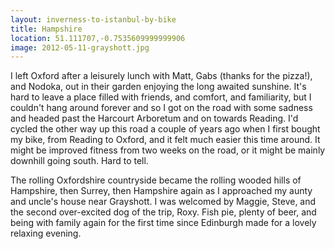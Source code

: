 ```yaml
---
layout: inverness-to-istanbul-by-bike
title: Hampshire
location: 51.111707,-0.7535609999999906
image: 2012-05-11-grayshott.jpg
---
```

I left Oxford after a leisurely lunch with Matt, Gabs (thanks for the pizza!), and Nodoka, out in their garden enjoying the long awaited sunshine. It's hard to leave a place filled with friends, and comfort, and familiarity, but I couldn't hang around forever and so I got on the road with some sadness and headed past the Harcourt Arboretum and on towards Reading. I'd cycled the other way up this road a couple of years ago when I first bought my bike, from Reading to Oxford, and it felt much easier this time around. It might be improved fitness from two weeks on the road, or it might be mainly downhill going south. Hard to tell.

The rolling Oxfordshire countryside became the rolling wooded hills of Hampshire, then Surrey, then Hampshire again as I approached my aunty and uncle's house near Grayshott. I was welcomed by Maggie, Steve, and the second over-excited dog of the trip, Roxy. Fish pie, plenty of beer, and being with family again for the first time since Edinburgh made for a lovely relaxing evening.